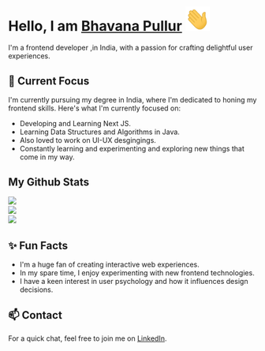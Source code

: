 # Hello, I am <a  href="https://www.linkedin.com/in/bhavpullur/">Bhavana Pullur</a> <img src="https://raw.githubusercontent.com/ABSphreak/ABSphreak/master/gifs/Hi.gif" width="50px">

I'm a  frontend developer ,in India, with a passion for crafting delightful user experiences. 

## 🔭 Current Focus 

I'm currently pursuing my degree in India, where I'm dedicated to honing my frontend skills. Here's what I'm currently focused on:

- Developing and Learning Next JS.
- Learning Data Structures and Algorithms in Java.
- Also loved to work on UI-UX desgingings.
- Constantly learning and experimenting and exploring new things that come in my way.


## My Github Stats
![](https://github-readme-stats.vercel.app/api?username=bhavpullur&theme=nightowl&hide_border=true&include_all_commits=false&count_private=false)<br/>
![](https://github-readme-streak-stats.herokuapp.com/?user=bhavpullur&theme=nightowl&hide_border=true)<br/>
![](https://github-readme-stats.vercel.app/api/top-langs/?username=bhavpullur&theme=nightowl&hide_border=true&include_all_commits=false&count_private=false&layout=compact)


## ✨ Fun Facts 

- I'm a huge fan of creating interactive web experiences.
- In my spare time, I enjoy experimenting with new frontend technologies.
- I have a keen interest in user psychology and how it influences design decisions.

## 📫 Contact

 For a quick chat, feel free to join me on [LinkedIn]([https://www.linkedin.com/in/bhavpullur/](https://www.linkedin.com/in/bhavana-pullur-836115249/)). 
